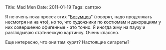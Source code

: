 Title: Mad Men
Date: 2011-01-19
Tags: саптрю

<div class="text"><p>Я не очень пока просек этих "<a href="http://www.imdb.com/title/tt0804503/">Безумцев</a>" (говорят, надо продолжать несмотря ни на что), но то, что художники по костюмам и декорациям у них совершенно офигенные - это точно. Я иногда жму на паузу и разглядываю статическую картинку. Очень классно.</p>
<p>Еще интересно, что они там курят? Настоящие сигареты?</p></div>